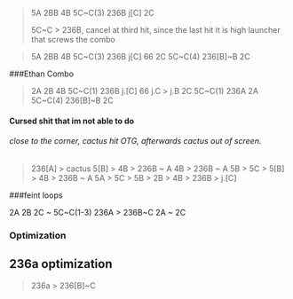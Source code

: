 > 5A 2BB 4B 5C~C(3) 236B j[C] 2C
> 
> 5C~C > 236B, cancel at third hit, since the last hit it is high launcher that screws the combo

> 5A 2BB 4B 5C~C(3) 236B j[C] 66 2C 5C~C(4) 236[B]~B 2C
 

###Ethan Combo

> 2A 2B 4B 5C~C(1) 236B j.[C] 66 j.C > j.B 2C 5C~C(1) 236A 2A 5C~C(4) 236[B]~B 2C
 
#### Cursed shit that im not able to do

###### close to the corner, cactus hit OTG, afterwards cactus out of screen.

> 236[A] > cactus 5[B] > 4B > 236B ~ A 4B > 236B ~ A 5B > 5C > 5[B] > 4B > 236B ~ A 5A > 5C > 5B > 2B > 4B > 236B > j.[C] 


###feint loops

2A 2B 2C ~ 5C~C(1-3) 236A > 236B~C 2A ~ 2C

### Optimization
## 236a optimization

> 236a > 236[B]~C